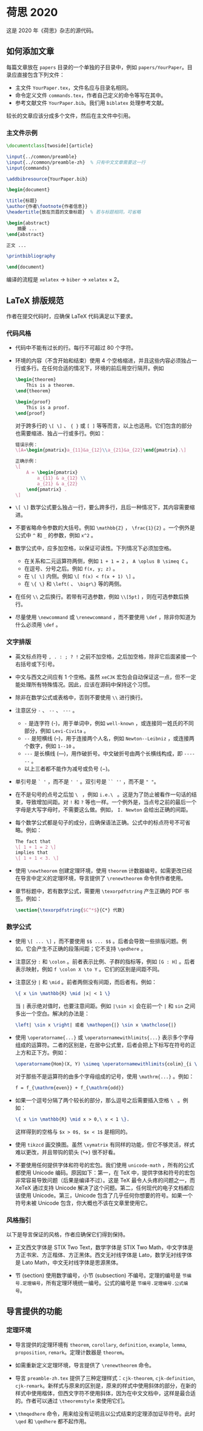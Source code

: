 # 荷思 2020

这是 2020 年《荷思》杂志的源代码。

## 如何添加文章

每篇文章放在 `papers` 目录的一个单独的子目录中，例如 `papers/YourPaper`。目录应直接包含下列文件：

* 主文件 `YourPaper.tex`，文件名应与目录名相同。
* 命令定义文件 `commands.tex`，作者自己定义的命令等写在其中。
* 参考文献文件 `YourPaper.bib`。我们用 `biblatex` 处理参考文献。

较长的文章应该分成多个文件，然后在主文件中引用。

### 主文件示例

```latex
\documentclass[twoside]{article}

\input{../common/preamble}
\input{../common/preamble-zh}  % 只有中文文章需要这一行
\input{commands}

\addbibresource{YourPaper.bib}

\begin{document}

\title{标题}
\author{作者\footnote{作者信息}}
\headertitle{放在页眉的文章标题}  % 若与标题相同，可省略

\begin{abstract}
    摘要 ...
\end{abstract}

正文 ...

\printbibliography

\end{document}
```

编译的流程是 `xelatex` &rarr; `biber` &rarr; `xelatex` &times; 2。

## LaTeX 排版规范

作者在提交代码时，应确保 LaTeX 代码满足以下要求。

### 代码风格

* 代码中不能有过长的行。每行不可超过 80 个字符。

* 环境的内容（不含开始和结束）使用 4 个空格缩进，并且这些内容必须独占一行或多行。在任何合适的情况下，环境的前后用空行隔开。例如
    ```latex
    \begin{theorem}
        This is a theorem.
    \end{theorem}

    \begin{proof}
        This is a proof.
    \end{proof}
    ```
    对于跨多行的 `\[ \]` 、 `{ }` 或 `[ ]` 等等而言，以上也适用。它们包含的部分也需要缩进、独占一行或多行。例如：
    ```latex
    错误示例：
    \[A=\begin{pmatrix}a_{11}&a_{12}\\a_{21}&a_{22}\end{pmatrix}.\]

    正确示例：
    \[
        A = \begin{pmatrix}
            a_{11} & a_{12} \\
            a_{21} & a_{22}
        \end{pmatrix} .
    \]
    ```

* `\[ \]` 数学公式要么独占一行，要么跨多行，且后一种情况下，其内容需要缩进。

* 不要省略命令参数的大括号。例如 `\mathbb{Z}` ， `\frac{1}{2}` 。一个例外是公式中 `^` 和 `_` 的参数，例如 `x^2` 。

* 数学公式中，应多加空格，以保证可读性。下列情况下必须加空格。
    
    * 在关系和二元运算符两侧，例如 `1 + 1 = 2` ， `A \oplus B \simeq C` 。
    * 在逗号、分号之后。例如 `f(x, y; z)` 。
    * 在 `\[ \]` 内侧。例如 `\[ f(x) < f(x + 1) \]` 。
    * 在 `\{ \}` 和 `\left(` 、 `\bigr\}` 等的两侧。

* 在任何 `\\` 之后换行。若带有可选参数，例如 `\\[5pt]` ，则在可选参数后换行。

* 尽量使用 `\newcommand` 或 `\renewcommand` ，而不要使用 `\def` ，除非你知道为什么必须用 `\def` 。

### 文字排版

* 英文标点符号 `, . : ; ? !` 之前不加空格，之后加空格，除非它后面紧接一个右括号或下引号。

* 中文与西文之间应有 1 个空格。虽然 `xeCJK` 宏包会自动保证这一点，但不一定能处理所有特殊情况。因此，应该在源码中保持这个习惯。

* 除非在数学公式或表格中，否则不要使用 `\\` 进行换行。

* 注意区分 `-` 、 `--` 、 `---` 。
    * `-` 是连字符 (-)，用于单词中，例如 `well-known` ，或连接同一姓氏的不同部分，例如 `Levi-Civita` 。
    * `--` 是短横线 (&ndash;)，用于连接两个人名，例如 `Newton--Leibniz` ，或连接两个数字，例如 `1--10` 。
    * `---` 是长横线 (&mdash;)，用作破折号。中文破折号由两个长横线构成，即 `------` 。
    * 以上三者都不能作为减号或负号 (&minus;)。

* 单引号是 `` ` ' `` ，而不是 `' '` 。双引号是 ``` `` '' ``` ，而不是 `" "`。

* 在不是句号的点号之后加 `\ ` ，例如 `i.e.\ ` 。这是为了防止被看作一句话的结束，导致增加间距。对 `!` 和 `?` 等也一样。一个例外是，当点号之前的最后一个字母是大写字母时，不需要这么做。例如， `I. Newton` 会给出正确的间距。

* 每个数学公式都是句子的成分，应确保语法正确。公式中的标点符号不可省略。例如：
    ```latex
    The fact that
    \[ 1 + 1 = 2 \]
    implies that
    \[ 1 + 1 < 3. \]
    ```

* 使用 `\newtheorem` 创建定理环境，使用 `theorem` 计数器编号。如需更改已经在导言中定义的定理环境，导言提供了 `\renewtheorem` 命令供作者使用。

* 章节标题中，若有数学公式，需要用 `\texorpdfstring` 产生正确的 PDF 书签。例如：
    ```latex
    \section{\texorpdfstring{$C^*$}{C*} 代数}
    ```

### 数学公式

* 使用 `\[ ... \]` ，而不要使用 `$$ ... $$` 。后者会导致一些排版问题。例如，它会产生不正确的段落间距；它不支持 `\qedhere` 。

* 注意区分 `:` 和 `\colon` 。前者表示比例、子群的指标等，例如
`[G : H]` 。后者表示映射，例如 `f \colon X \to Y` 。它们的区别是间距不同。

* 注意区分 `|` 和 `\mid` 。前者两侧没有间距，而后者有。例如：
    ```latex
    \{ x \in \mathbb{R} \mid |x| < 1 \}
    ```
    当 `|` 表示绝对值时，也要注意间距。例如 `|\sin x|` 会在前一个 `|` 和 `sin` 之间多出一个空白。解决的办法是：
    ```latex
    \left| \sin x \right| 或者 \mathopen{|} \sin x \mathclose{|}
    ```

* 使用 `\operatorname{...}` 或 `\operatornamewithlimits{...}` 表示多个字母组成的运算符。二者的区别是，在居中公式里，后者会把上下标写在符号的正上方和正下方。例如：
    ```latex
    \operatorname{Hom}(X, Y) \simeq \operatornamewithlimits{colim}_{i \in I} Z_i
    ```
    
    对于那些不是运算符的由多个字母组成的记号，使用 `\mathrm{...}` 。例如：
    ```latex
    f = f_{\mathrm{even}} + f_{\mathrm{odd}}
    ```

* 如果一个逗号分隔了两个较长的部分，那么逗号之后需要插入空格 `\ ` 。例如：
    ```latex
    \{ x \in \mathbb{R} \mid x > 0,\ x < 1 \}.
    ```
    这样得到的空格与 `$x > 0$, $x < 1$` 是相同的。

* 使用 `tikzcd` 画交换图。虽然 `\xymatrix` 有同样的功能，但它不够灵活，样式难以更改，并且带钩的箭头 (&rarrhk;) 很不好看。

* 不要使用任何提供字体和符号的宏包。我们使用 `unicode-math` ，所有的公式都使用 Unicode 编码。原因如下：第一，在 TeX 中，提供字体和符号的宏包非常容易导致问题（后果是编译不过）。这是 TeX 最令人头疼的问题之一，而 XeTeX 通过支持 Unicode 解决了这个问题。第二，任何现代的电子文档都应该使用 Unicode。第三，Unicode 包含了几乎任何你想要的符号。如果一个符号未被 Unicode 包含，你大概也不该在文章里使用它。

### 风格指引

以下是导言保证的风格，作者应确保它们得到保持。

* 正文西文字体是 STIX Two Text，数学字体是 STIX Two Math，中文字体是方正书宋、方正楷体、方正黑体。西文无衬线字体是 Lato，数学无衬线字体是 Lato Math，中文无衬线字体是思源黑体。

* 节 (section) 使用数字编号，小节 (subsection) 不编号。定理的编号是 `节编号.定理编号`，所有定理环境统一编号。公式的编号是 `节编号.定理编号.公式编号`。

## 导言提供的功能

### 定理环境

* 导言提供的定理环境有 `theorem`, `corollary`, `definition`, `example`, `lemma`, `proposition`, `remark`。定理计数器是 `theorem`。

* 如需重新定义定理环境，导言提供了 `\renewtheorem` 命令。

* 导言 `preamble-zh.tex` 提供了三种定理样式：`cjk-theorem`, `cjk-definition`, `cjk-remark`。新样式与原来的区别是，原来的样式中使用斜体的部分，在新的样式中使用楷体，但西文字符不使用斜体，因为在中文文档中，这样是最合适的。作者可以通过 `\theoremstyle` 来使用它们。

* `\thmqedhere` 命令，用来给没有证明且以公式结束的定理添加证毕符号。此时 `\qed` 和 `\qedhere` 都不起作用。
